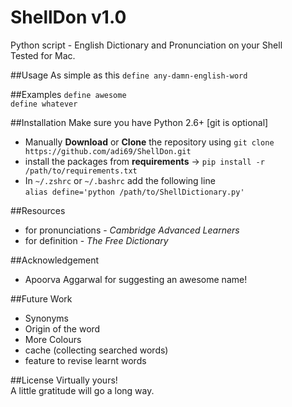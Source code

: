 # ShellDon v1.0
Python script - English Dictionary and Pronunciation on your Shell <br>
Tested for Mac.

##Usage
As simple as this ```define any-damn-english-word```

##Examples
```define awesome```<br>
```define whatever```

##Installation
Make sure you have Python 2.6+ [git is optional]
*  Manually **Download** or **Clone** the repository using ```git clone https://github.com/adi69/ShellDon.git```
*  install the packages from **requirements** -> ```pip install -r /path/to/requirements.txt``` 
*  In ```~/.zshrc``` or ```~/.bashrc``` add the following line <br>
```alias define='python /path/to/ShellDictionary.py'```

##Resources
* for pronunciations - *Cambridge Advanced Learners*
* for definition     - *The Free Dictionary*

##Acknowledgement
* Apoorva Aggarwal for suggesting an awesome name!

##Future Work
* Synonyms
* Origin of the word
* More Colours
* cache (collecting searched words)
* feature to revise learnt words

##License
Virtually yours! <br>
A little gratitude will go a long way.
